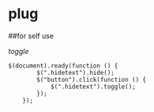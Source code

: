 # plug

##for self use

*toggle*

    $(document).ready(function () {
            $(".hidetext").hide();
            $("button").click(function () {
                $(".hidetext").toggle();
            });
        });

